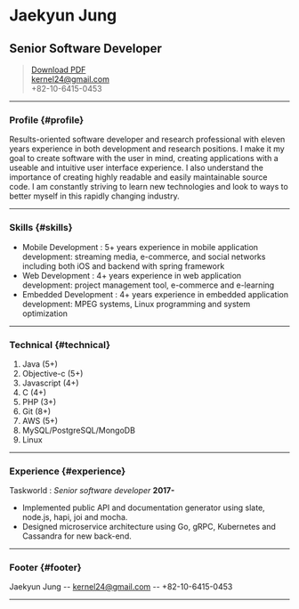 # Jaekyun Jung
## Senior Software Developer

> [Download PDF](#)  
> [kernel24@gmail.com](kernel24@gmail.com)  
> +82-10-6415-0453

------

### Profile {#profile}

Results-oriented software developer and research professional with eleven years experience in both development and research positions. I make it my goal to create software with the user in mind, creating applications with a useable and intuitive user interface experience. I also understand the importance of creating highly readable and easily maintainable source code. I am constantly striving to learn new technologies and look to ways to better myself in this rapidly changing industry. 

------

### Skills {#skills}

* Mobile Development
  :  5+ years experience in mobile application development: streaming media, e-commerce, and social networks
     including both iOS and backend with spring framework
* Web Development
  :  4+ years experience in web application development: project management tool, e-commerce and e-learning
* Embedded Development
   : 4+ years experience in embedded application development: MPEG systems, Linux programming and system optimization

-------

### Technical {#technical}

1. Java (5+)
1. Objective-c (5+)
1. Javascript (4+)
1. C (4+)
1. PHP (3+)
1. Git (8+)
1. AWS (5+)
1. MySQL/PostgreSQL/MongoDB
1. Linux

------

### Experience {#experience}

Taskworld
: *Senior software developer*
  __2017-__
 - Implemented public API and documentation generator using slate, node.js, hapi, joi and mocha.
 - Designed microservice architecture using Go, gRPC, Kubernetes and Cassandra for new back-end.

------

### Footer {#footer}

Jaekyun Jung -- [kernel24@gmail.com](kernel24@gmail.com) -- +82-10-6415-0453

------
